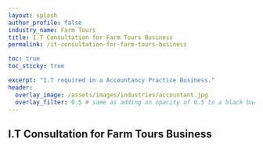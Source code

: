 ```yaml
---
layout: splash 
author_profile: false 
industry_name: Farm Tours
title: I.T Consultation for Farm Tours Business
permalink: /it-consultation-for-farm-tours-business

toc: true
toc_sticky: true

excerpt: "I.T required in a Accountancy Practice Business."
header:
  overlay_image: /assets/images/industries/accountant.jpg
  overlay_filter: 0.5 # same as adding an opacity of 0.5 to a black background
---
```


## I.T Consultation for Farm Tours Business